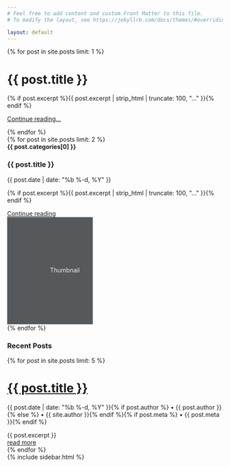 ```yaml
---
# Feel free to add content and custom Front Matter to this file.
# To modify the layout, see https://jekyllrb.com/docs/themes/#overriding-theme-defaults

layout: default
---
```


<div class="container">
  <div class="jumbotron p-4 p-md-5 text-white rounded bg-dark">
    {% for post in site.posts limit: 1 %}
    <div class="col-md-6 px-0">
      <h1 class="display-4 font-italic">{{ post.title }}</h1>
      <p class="lead my-3">{% if post.excerpt %}{{ post.excerpt | strip_html | truncate: 100, "..." }}{% endif %}</p>
      <p class="lead mb-0"><a href="{{ post.url | prepend: site.baseurl }}" class="text-white font-weight-bold">Continue reading...</a></p>
    </div>
    {% endfor %}
  </div>

  <div class="row mb-2">
    {% for post in site.posts limit: 2 %}
    <div class="col-md-6">
      <div class="row no-gutters border rounded overflow-hidden flex-md-row mb-4 shadow-sm h-md-250 position-relative">
        <div class="col p-4 d-flex flex-column position-static">
          <strong class="d-inline-block mb-2 text-primary">{{ post.categories[0] }}</strong>
          <h3 class="mb-0">{{ post.title }}</h3>
          <div class="mb-1 text-muted">{{ post.date | date: "%b %-d, %Y" }}</div>
          <p class="card-text mb-auto">{% if post.excerpt %}{{ post.excerpt | strip_html | truncate: 100, "..." }}{% endif %}</p>
          <a href="{{ post.url | prepend: site.baseurl }}" class="stretched-link">Continue reading</a>
        </div>
        <div class="col-auto d-none d-lg-block">
          <svg class="bd-placeholder-img" width="200" height="250" xmlns="http://www.w3.org/2000/svg" preserveAspectRatio="xMidYMid slice" focusable="false" role="img" aria-label="Placeholder: Thumbnail"><title>Placeholder</title><rect width="100%" height="100%" fill="#55595c"/><text x="50%" y="50%" fill="#eceeef" dy=".3em">Thumbnail</text></svg>
        </div>
      </div>
    </div>
    {% endfor %}
  </div>
</div>

<div role="main" class="container">
  <div class="row">
    <div class="col-md-8 blog-main">
      <h3 class="pb-4 mb-4 font-italic border-bottom">
        Recent Posts
      </h3>
      {% for post in site.posts limit: 5 %}
          <div class="blog-post">
            <h1 class="blog-post-title"><a href="{{ post.url | prepend: site.baseurl }}">{{ post.title }}</a></h1>
            <p class="blog-post-meta">{{ post.date | date: "%b %-d, %Y" }}{% if post.author %} • {{ post.author }}{% else %} • {{ site.author }}{% endif %}{% if post.meta %} • {{ post.meta }}{% endif %}</p>
            {{ post.excerpt }}
            <br/>
            <a href="{{ post.url | prepend: site.baseurl }}">read more</a>
          </div><!-- /.blog-post -->
      {% endfor %}
    </div><!-- /.blog-main -->
    {% include sidebar.html %}
  </div><!-- /.row -->
</div><!-- /.container -->